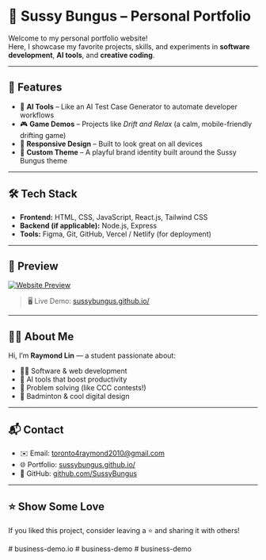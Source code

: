 # 🎯 Sussy Bungus – Personal Portfolio

Welcome to my personal portfolio website!  
Here, I showcase my favorite projects, skills, and experiments in **software development**, **AI tools**, and **creative coding**.

---

## 🚀 Features

- 🧠 **AI Tools** – Like an AI Test Case Generator to automate developer workflows
- 🎮 **Game Demos** – Projects like *Drift and Relax* (a calm, mobile-friendly drifting game)
- 📱 **Responsive Design** – Built to look great on all devices
- 🎨 **Custom Theme** – A playful brand identity built around the Sussy Bungus theme

---

## 🛠 Tech Stack

- **Frontend:** HTML, CSS, JavaScript, React.js, Tailwind CSS  
- **Backend (if applicable):** Node.js, Express  
- **Tools:** Figma, Git, GitHub, Vercel / Netlify (for deployment)

---

## 📸 Preview

[![Website Preview](https://i.ibb.co/7Jpx8HVV/Screenshot-425.png)](https://sussybungus.github.io/)


> 🖥 Live Demo: [sussybungus.github.io/](https://sussybungus.github.io/)

---


## 🧑‍💻 About Me

Hi, I’m **Raymond Lin** — a student passionate about:
- 👨‍💻 Software & web development
- 🤖 AI tools that boost productivity
- 🧠 Problem solving (like CCC contests!)
- 🏸 Badminton & cool digital design

---

## 📬 Contact

- ✉️ Email: toronto4raymond2010@gmail.com
- 🌐 Portfolio: [sussybungus.github.io/](https://sussybungus.github.io/)
- 🐙 GitHub: [github.com/SussyBungus](https://github.com/SussyBungus)

---

## ⭐️ Show Some Love

If you liked this project, consider leaving a ⭐️ and sharing it with others!


#   b u s i n e s s - d e m o . i o  
 #   b u s i n e s s - d e m o  
 #   b u s i n e s s - d e m o  
 